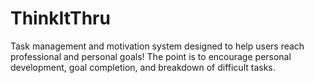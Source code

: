 # ThinkItThru
Task management and motivation system designed to help users reach professional and personal goals!
The point is to encourage personal development, goal completion, and breakdown of difficult tasks.
